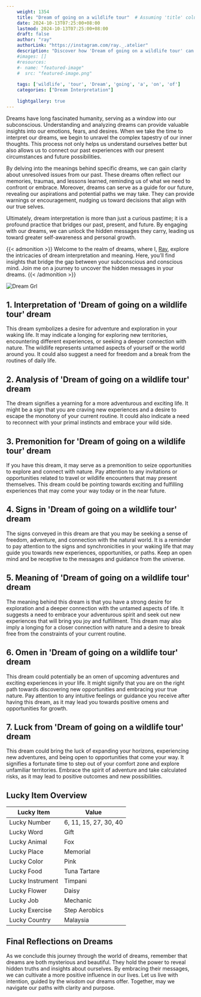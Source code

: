 ```yaml
---
    weight: 1354
    title: "Dream of going on a wildlife tour"  # Assuming 'title' column exists
    date: 2024-10-13T07:25:00+08:00
    lastmod: 2024-10-13T07:25:00+08:00
    draft: false
    author: "ray"
    authorLink: "https://instagram.com/ray._.atelier"
    description: "Discover how 'Dream of going on a wildlife tour' can interpret your future and uncover its significant meanings in your life."
    #images: []
    #resources:
    #- name: "featured-image"
    #  src: "featured-image.png"
    
    tags: ['wildlife', 'tour', 'Dream', 'going', 'a', 'on', 'of']
    categories: ["Dream Interpretation"]
    
    lightgallery: true
---
```

    
Dreams have long fascinated humanity, serving as a window into our subconscious. Understanding and analyzing dreams can provide valuable insights into our emotions, fears, and desires. When we take the time to interpret our dreams, we begin to unravel the complex tapestry of our inner thoughts. This process not only helps us understand ourselves better but also allows us to connect our past experiences with our present circumstances and future possibilities.

By delving into the meanings behind specific dreams, we can gain clarity about unresolved issues from our past. These dreams often reflect our memories, traumas, and lessons learned, reminding us of what we need to confront or embrace. Moreover, dreams can serve as a guide for our future, revealing our aspirations and potential paths we may take. They can provide warnings or encouragement, nudging us toward decisions that align with our true selves.

Ultimately, dream interpretation is more than just a curious pastime; it is a profound practice that bridges our past, present, and future. By engaging with our dreams, we can unlock the hidden messages they carry, leading us toward greater self-awareness and personal growth.

{{< admonition >}}
Welcome to the realm of dreams, where I, [Ray](https://instagram.com/ray._.atelier), explore the intricacies of dream interpretation and meaning. Here, you’ll find insights that bridge the gap between your subconscious and conscious mind. Join me on a journey to uncover the hidden messages in your dreams.
{{< /admonition >}}

![Dream Grl](https://cdn.pixabay.com/photo/2017/11/02/03/35/gothic-2910057_1280.jpg "Dream Grl")

## 1. Interpretation of 'Dream of going on a wildlife tour' dream
 This dream symbolizes a desire for adventure and exploration in your waking life. It may indicate a longing for exploring new territories, encountering different experiences, or seeking a deeper connection with nature. The wildlife represents untamed aspects of yourself or the world around you. It could also suggest a need for freedom and a break from the routines of daily life.

## 2. Analysis of 'Dream of going on a wildlife tour' dream
 The dream signifies a yearning for a more adventurous and exciting life. It might be a sign that you are craving new experiences and a desire to escape the monotony of your current routine. It could also indicate a need to reconnect with your primal instincts and embrace your wild side.

## 3. Premonition for 'Dream of going on a wildlife tour' dream
 If you have this dream, it may serve as a premonition to seize opportunities to explore and connect with nature. Pay attention to any invitations or opportunities related to travel or wildlife encounters that may present themselves. This dream could be pointing towards exciting and fulfilling experiences that may come your way today or in the near future.

## 4. Signs in 'Dream of going on a wildlife tour' dream
 The signs conveyed in this dream are that you may be seeking a sense of freedom, adventure, and connection with the natural world. It is a reminder to pay attention to the signs and synchronicities in your waking life that may guide you towards new experiences, opportunities, or paths. Keep an open mind and be receptive to the messages and guidance from the universe.

## 5. Meaning of 'Dream of going on a wildlife tour' dream
 The meaning behind this dream is that you have a strong desire for exploration and a deeper connection with the untamed aspects of life. It suggests a need to embrace your adventurous spirit and seek out new experiences that will bring you joy and fulfillment. This dream may also imply a longing for a closer connection with nature and a desire to break free from the constraints of your current routine.

## 6. Omen in 'Dream of going on a wildlife tour' dream
 This dream could potentially be an omen of upcoming adventures and exciting experiences in your life. It might signify that you are on the right path towards discovering new opportunities and embracing your true nature. Pay attention to any intuitive feelings or guidance you receive after having this dream, as it may lead you towards positive omens and opportunities for growth.

## 7. Luck from 'Dream of going on a wildlife tour' dream
 This dream could bring the luck of expanding your horizons, experiencing new adventures, and being open to opportunities that come your way. It signifies a fortunate time to step out of your comfort zone and explore unfamiliar territories. Embrace the spirit of adventure and take calculated risks, as it may lead to positive outcomes and new possibilities.

## Lucky Item Overview
| Lucky Item          | Value              |
|---------------|--------------------|
| Lucky Number        | 6, 11, 15, 27, 30, 40  |
| Lucky Word          | Gift |
| Lucky Animal        | Fox |
| Lucky Place         | Memorial     |
| Lucky Color         | Pink     |
| Lucky Food          | Tuna Tartare      |
| Lucky Instrument    | Timpani |
| Lucky Flower        | Daisy    |
| Lucky Job           | Mechanic       |
| Lucky Exercise      | Step Aerobics  |
| Lucky Country       | Malaysia    |


##  Final Reflections on Dreams

As we conclude this journey through the world of dreams, remember that dreams are both mysterious and beautiful. They hold the power to reveal hidden truths and insights about ourselves. By embracing their messages, we can cultivate a more positive influence in our lives. Let us live with intention, guided by the wisdom our dreams offer. Together, may we navigate our paths with clarity and purpose.
